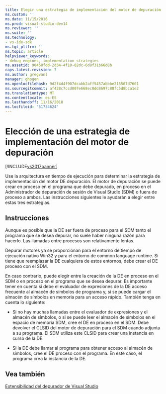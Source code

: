 ```yaml
---
title: Elegir una estrategia de implementación del motor de depuración | Microsoft Docs
ms.custom: ''
ms.date: 11/15/2016
ms.prod: visual-studio-dev14
ms.reviewer: ''
ms.suite: ''
ms.technology:
- vs-ide-sdk
ms.tgt_pltfrm: ''
ms.topic: article
helpviewer_keywords:
- debug engines, implementation strategies
ms.assetid: 90458fdd-2d34-4f10-82dc-6d8f31b66d8b
caps.latest.revision: 7
ms.author: gregvanl
manager: ghogen
ms.openlocfilehash: 9d2f4d4f907dcabb2aff5457abbbe215507d7601
ms.sourcegitcommit: af428c7ccd007e668ec0dd8697c88fc5d8bca1e2
ms.translationtype: MT
ms.contentlocale: es-ES
ms.lasthandoff: 11/16/2018
ms.locfileid: "51734624"
---
```

# <a name="choosing-a-debug-engine-implementation-strategy"></a>Elección de una estrategia de implementación del motor de depuración
[!INCLUDE[vs2017banner](../../includes/vs2017banner.md)]

Use la arquitectura en tiempo de ejecución para determinar la estrategia de implementación del motor DE depuración. El motor de depuración se puede crear en proceso en el programa que debe depurado, en proceso en el Administrador de depuración de sesión de Visual Studio (SDM) o fuera de proceso a ambos. Las instrucciones siguientes le ayudarán a elegir entre estas tres estrategias.  
  
## <a name="guidelines"></a>Instrucciones  
 Aunque es posible que la DE ser fuera de proceso para el SDM tanto el programa que se desea depurar, no suele haber ninguna razón para hacerlo. Las llamadas entre procesos son relativamente lentas.  
  
 Depurar motores ya se proporcionan para el entorno de tiempo de ejecución nativo Win32 y para el entorno de common language runtime. Si tiene que reemplazar la DE cualquiera de estos entornos, debe crear el DE proceso con el SDM.  
  
 En caso contrario, puede elegir entre la creación de la DE en proceso en el SDM o en proceso en el programa que se desea depurar. Es importante tener en cuenta si debe el evaluador de expresiones de la DE acceso frecuente al almacén de símbolos de programa y, si se puede cargar el almacén de símbolos en memoria para un acceso rápido. También tenga en cuenta lo siguiente:  
  
-   Si no hay muchas llamadas entre el evaluador de expresiones y el almacén de símbolos, o si se puede leer el almacén de símbolos en el espacio de memoria SDM, cree el DE en proceso en el SDM. Debe devolver el CLSID del motor de depuración para el SDM cuando adjunta a su programa. El SDM utiliza este CLSID para crear una instancia en curso de la DE.  
  
-   Si la DE debe llamar al programa para obtener acceso al almacén de símbolos, cree el DE proceso con el programa. En este caso, el programa crea la instancia de la DE.  
  
## <a name="see-also"></a>Vea también  
 [Extensibilidad del depurador de Visual Studio](../../extensibility/debugger/visual-studio-debugger-extensibility.md)

